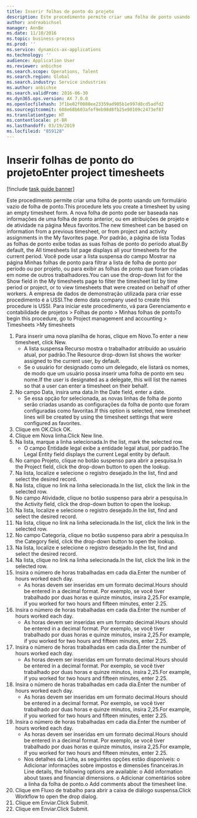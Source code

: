 ```yaml
---
title: Inserir folhas de ponto do projeto
description: Este procedimento permite criar uma folha de ponto usando um formulário vazio de folha de ponto.
author: andreabichsel
manager: AnnBe
ms.date: 11/10/2016
ms.topic: business-process
ms.prod: ''
ms.service: dynamics-ax-applications
ms.technology: ''
audience: Application User
ms.reviewer: anbichse
ms.search.scope: Operations, Talent
ms.search.region: Global
ms.search.industry: Service industries
ms.author: anbichse
ms.search.validFrom: 2016-06-30
ms.dyn365.ops.version: AX 7.0.0
ms.openlocfilehash: 3f1be02f0080ee23359ad905b1e997d8cd5adfd2
ms.sourcegitcommit: 608e68b603afef9eb98d8fb25e90109c2473ef87
ms.translationtype: HT
ms.contentlocale: pt-BR
ms.lasthandoff: 03/19/2019
ms.locfileid: "859128"
---
```

# <a name="enter-project-timesheets"></a><span data-ttu-id="ae0dd-103">Inserir folhas de ponto do projeto</span><span class="sxs-lookup"><span data-stu-id="ae0dd-103">Enter project timesheets</span></span>

[!include [task guide banner](../../includes/task-guide-banner.md)]

<span data-ttu-id="ae0dd-104">Este procedimento permite criar uma folha de ponto usando um formulário vazio de folha de ponto.</span><span class="sxs-lookup"><span data-stu-id="ae0dd-104">This procedure lets you create a timesheet by using an empty timesheet form.</span></span> <span data-ttu-id="ae0dd-105">A nova folha de ponto pode ser baseada nas informações de uma folha de ponto anterior, ou em atribuições de projeto e de atividade na página Meus favoritos.</span><span class="sxs-lookup"><span data-stu-id="ae0dd-105">The new timesheet can be based on information from a previous timesheet, or from project and activity assignments in the My favorites page.</span></span> <span data-ttu-id="ae0dd-106">Por padrão, a página de lista Todas as folhas de ponto exibe todas as suas folhas de ponto do período atual.</span><span class="sxs-lookup"><span data-stu-id="ae0dd-106">By default, the All timesheets list page displays all your timesheets for the current period.</span></span> <span data-ttu-id="ae0dd-107">Você pode usar a lista suspensa do campo Mostrar na página Minhas folhas de ponto para filtrar a lista de folha de ponto por período ou por projeto, ou para exibir as folhas de ponto que foram criadas em nome de outros trabalhadores.</span><span class="sxs-lookup"><span data-stu-id="ae0dd-107">You can use the drop-down list for the Show field in the My timesheets page to filter the timesheet list by time period or project, or to view timesheets that were created on behalf of other workers.</span></span> <span data-ttu-id="ae0dd-108">A empresa de dados de demonstração utilizada para criar esse procedimento é a USSI.</span><span class="sxs-lookup"><span data-stu-id="ae0dd-108">The demo data company used to create this procedure is USSI.</span></span> <span data-ttu-id="ae0dd-109">Para iniciar este procedimento, vá para Gerenciamento e contabilidade de projetos > Folhas de ponto > Minhas folhas de ponto</span><span class="sxs-lookup"><span data-stu-id="ae0dd-109">To begin this procedure, go to Project management and accounting > Timesheets >My timesheets</span></span>

1. <span data-ttu-id="ae0dd-110">Para inserir uma nova planilha de horas, clique em Novo.</span><span class="sxs-lookup"><span data-stu-id="ae0dd-110">To enter a new timesheet, click New.</span></span>
    * <span data-ttu-id="ae0dd-111">A lista suspensa Recurso mostra o trabalhador atribuído ao usuário atual, por padrão.</span><span class="sxs-lookup"><span data-stu-id="ae0dd-111">The Resource drop-down list shows the worker assigned to the current user, by default.</span></span>  
    * <span data-ttu-id="ae0dd-112">Se o usuário for designado como um delegado, ele listará os nomes, de modo que um usuário possa inserir uma folha de ponto em seu nome.</span><span class="sxs-lookup"><span data-stu-id="ae0dd-112">If the user is designated as a delegate, this will list the names so that a user can enter a timesheet on their behalf.</span></span>  
2. <span data-ttu-id="ae0dd-113">No campo Data, insira uma data.</span><span class="sxs-lookup"><span data-stu-id="ae0dd-113">In the Date field, enter a date.</span></span>
    * <span data-ttu-id="ae0dd-114">Se essa opção for selecionada, as novas linhas de folha de ponto serão criadas usando as configurações da folha de ponto que foram configuradas como favoritas.</span><span class="sxs-lookup"><span data-stu-id="ae0dd-114">If this option is selected, new timesheet lines will be created by using the timesheet settings that were configured as favorites.</span></span>  
3. <span data-ttu-id="ae0dd-115">Clique em OK.</span><span class="sxs-lookup"><span data-stu-id="ae0dd-115">Click OK.</span></span>
4. <span data-ttu-id="ae0dd-116">Clique em Nova linha.</span><span class="sxs-lookup"><span data-stu-id="ae0dd-116">Click New line.</span></span>
5. <span data-ttu-id="ae0dd-117">Na lista, marque a linha selecionada.</span><span class="sxs-lookup"><span data-stu-id="ae0dd-117">In the list, mark the selected row.</span></span>
    * <span data-ttu-id="ae0dd-118">O campo Entidade legal exibe a entidade legal atual, por padrão.</span><span class="sxs-lookup"><span data-stu-id="ae0dd-118">The Legal Entity field displays the current Legal entity by default.</span></span>   
6. <span data-ttu-id="ae0dd-119">No campo Projeto, clique no botão suspenso para abrir a pesquisa.</span><span class="sxs-lookup"><span data-stu-id="ae0dd-119">In the Project field, click the drop-down button to open the lookup.</span></span>
7. <span data-ttu-id="ae0dd-120">Na lista, localize e selecione o registro desejado.</span><span class="sxs-lookup"><span data-stu-id="ae0dd-120">In the list, find and select the desired record.</span></span>
8. <span data-ttu-id="ae0dd-121">Na lista, clique no link na linha selecionada.</span><span class="sxs-lookup"><span data-stu-id="ae0dd-121">In the list, click the link in the selected row.</span></span>
9. <span data-ttu-id="ae0dd-122">No campo Atividade, clique no botão suspenso para abrir a pesquisa.</span><span class="sxs-lookup"><span data-stu-id="ae0dd-122">In the Activity field, click the drop-down button to open the lookup.</span></span>
10. <span data-ttu-id="ae0dd-123">Na lista, localize e selecione o registro desejado.</span><span class="sxs-lookup"><span data-stu-id="ae0dd-123">In the list, find and select the desired record.</span></span>
11. <span data-ttu-id="ae0dd-124">Na lista, clique no link na linha selecionada.</span><span class="sxs-lookup"><span data-stu-id="ae0dd-124">In the list, click the link in the selected row.</span></span>
12. <span data-ttu-id="ae0dd-125">No campo Categoria, clique no botão suspenso para abrir a pesquisa.</span><span class="sxs-lookup"><span data-stu-id="ae0dd-125">In the Category field, click the drop-down button to open the lookup.</span></span>
13. <span data-ttu-id="ae0dd-126">Na lista, localize e selecione o registro desejado.</span><span class="sxs-lookup"><span data-stu-id="ae0dd-126">In the list, find and select the desired record.</span></span>
14. <span data-ttu-id="ae0dd-127">Na lista, clique no link na linha selecionada.</span><span class="sxs-lookup"><span data-stu-id="ae0dd-127">In the list, click the link in the selected row.</span></span>
15. <span data-ttu-id="ae0dd-128">Insira o número de horas trabalhadas em cada dia.</span><span class="sxs-lookup"><span data-stu-id="ae0dd-128">Enter the number of hours worked each day.</span></span>
    * <span data-ttu-id="ae0dd-129">As horas devem ser inseridas em um formato decimal.</span><span class="sxs-lookup"><span data-stu-id="ae0dd-129">Hours should be entered in a decimal format.</span></span>  <span data-ttu-id="ae0dd-130">Por exemplo, se você tiver trabalhado por duas horas e quinze minutos, insira 2,25.</span><span class="sxs-lookup"><span data-stu-id="ae0dd-130">For example, if you worked for two hours and fifteen minutes, enter 2.25.</span></span>   
16. <span data-ttu-id="ae0dd-131">Insira o número de horas trabalhadas em cada dia.</span><span class="sxs-lookup"><span data-stu-id="ae0dd-131">Enter the number of hours worked each day.</span></span>
    * <span data-ttu-id="ae0dd-132">As horas devem ser inseridas em um formato decimal.</span><span class="sxs-lookup"><span data-stu-id="ae0dd-132">Hours should be entered in a decimal format.</span></span>  <span data-ttu-id="ae0dd-133">Por exemplo, se você tiver trabalhado por duas horas e quinze minutos, insira 2,25.</span><span class="sxs-lookup"><span data-stu-id="ae0dd-133">For example, if you worked for two hours and fifteen minutes, enter 2.25.</span></span>   
17. <span data-ttu-id="ae0dd-134">Insira o número de horas trabalhadas em cada dia.</span><span class="sxs-lookup"><span data-stu-id="ae0dd-134">Enter the number of hours worked each day.</span></span>
    * <span data-ttu-id="ae0dd-135">As horas devem ser inseridas em um formato decimal.</span><span class="sxs-lookup"><span data-stu-id="ae0dd-135">Hours should be entered in a decimal format.</span></span>  <span data-ttu-id="ae0dd-136">Por exemplo, se você tiver trabalhado por duas horas e quinze minutos, insira 2,25.</span><span class="sxs-lookup"><span data-stu-id="ae0dd-136">For example, if you worked for two hours and fifteen minutes, enter 2.25.</span></span>   
18. <span data-ttu-id="ae0dd-137">Insira o número de horas trabalhadas em cada dia.</span><span class="sxs-lookup"><span data-stu-id="ae0dd-137">Enter the number of hours worked each day.</span></span>
    * <span data-ttu-id="ae0dd-138">As horas devem ser inseridas em um formato decimal.</span><span class="sxs-lookup"><span data-stu-id="ae0dd-138">Hours should be entered in a decimal format.</span></span>  <span data-ttu-id="ae0dd-139">Por exemplo, se você tiver trabalhado por duas horas e quinze minutos, insira 2,25.</span><span class="sxs-lookup"><span data-stu-id="ae0dd-139">For example, if you worked for two hours and fifteen minutes, enter 2.25.</span></span>   
19. <span data-ttu-id="ae0dd-140">Insira o número de horas trabalhadas em cada dia.</span><span class="sxs-lookup"><span data-stu-id="ae0dd-140">Enter the number of hours worked each day.</span></span>
    * <span data-ttu-id="ae0dd-141">As horas devem ser inseridas em um formato decimal.</span><span class="sxs-lookup"><span data-stu-id="ae0dd-141">Hours should be entered in a decimal format.</span></span>  <span data-ttu-id="ae0dd-142">Por exemplo, se você tiver trabalhado por duas horas e quinze minutos, insira 2,25.</span><span class="sxs-lookup"><span data-stu-id="ae0dd-142">For example, if you worked for two hours and fifteen minutes, enter 2.25.</span></span>   
    * <span data-ttu-id="ae0dd-143">Nos detalhes da Linha, as seguintes opções estão disponíveis:  o  Adicionar informações sobre impostos e dimensões financeiras.</span><span class="sxs-lookup"><span data-stu-id="ae0dd-143">In Line details, the following options are available:  o  Add information about taxes and financial dimensions.</span></span>  <span data-ttu-id="ae0dd-144">o    Adicionar comentários sobre a linha da folha de ponto.</span><span class="sxs-lookup"><span data-stu-id="ae0dd-144">o    Add comments about the timesheet line.</span></span>  
20. <span data-ttu-id="ae0dd-145">Clique em Fluxo de trabalho para abrir a caixa de diálogo suspensa.</span><span class="sxs-lookup"><span data-stu-id="ae0dd-145">Click Workflow to open the drop dialog.</span></span>
21. <span data-ttu-id="ae0dd-146">Clique em Enviar.</span><span class="sxs-lookup"><span data-stu-id="ae0dd-146">Click Submit.</span></span>
22. <span data-ttu-id="ae0dd-147">Clique em Enviar.</span><span class="sxs-lookup"><span data-stu-id="ae0dd-147">Click Submit.</span></span>

